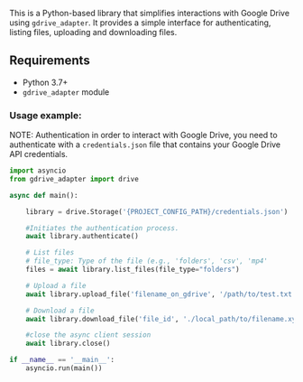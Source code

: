 This is a Python-based library that simplifies interactions with Google Drive using `gdrive_adapter`. It provides a simple interface for authenticating, listing files, uploading and downloading files.

## Requirements

- Python 3.7+
- `gdrive_adapter` module

### Usage example:

NOTE: Authentication in order to interact with Google Drive, you need to authenticate with a ``credentials.json`` file that contains your Google Drive API credentials.


```python
import asyncio
from gdrive_adapter import drive

async def main():

    library = drive.Storage('{PROJECT_CONFIG_PATH}/credentials.json')

    #Initiates the authentication process.
    await library.authenticate()

    # List files
    # file_type: Type of the file (e.g., 'folders', 'csv', 'mp4'
    files = await library.list_files(file_type="folders")

    # Upload a file
    await library.upload_file('filename_on_gdrive', '/path/to/test.txt')

    # Download a file
    await library.download_file('file_id', './local_path/to/filename.xyz')

    #close the async client session
    await library.close()

if __name__ == '__main__':
    asyncio.run(main())
```
